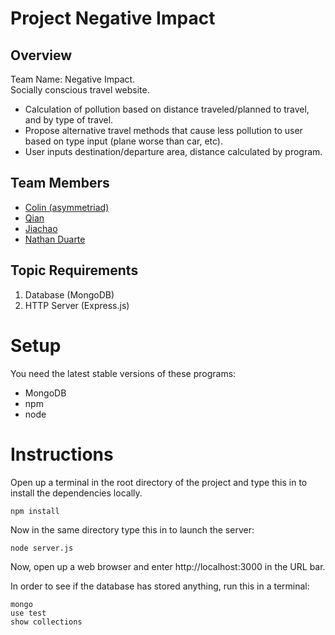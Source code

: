 # Project Negative Impact
## Overview
Team Name: Negative Impact. \
Socially conscious travel website.
* Calculation of pollution based on distance traveled/planned to travel, and by type of travel.
* Propose alternative travel methods that cause less pollution to user based on type input (plane worse than car, etc).
* User inputs destination/departure area, distance calculated by program.
## Team Members
* [Colin (asymmetriad)](team/colin.md)
* [Qian](team/qianwenhu.md)
* [Jiachao](team/Jiachao_Chen.md)
* [Nathan Duarte](team/nathan_duarte.md)
## Topic Requirements
1. Database (MongoDB)
2. HTTP Server (Express.js)

# Setup
You need the latest stable versions of these programs:
* MongoDB
* npm
* node

# Instructions
Open up a terminal in the root directory of the project and
type this in to install the dependencies locally.

```
npm install
```

Now in the same directory type this in to launch the server:

```
node server.js
```

Now, open up a web browser and enter http://localhost:3000 in the URL bar.

In order to see if the database has stored anything, run this in a terminal:

```
mongo
use test
show collections
```
